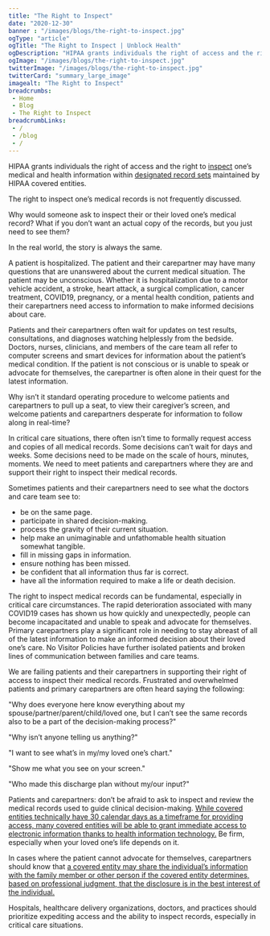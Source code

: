 ```yaml
--- 
title: "The Right to Inspect"
date: "2020-12-30"
banner : "/images/blogs/the-right-to-inspect.jpg"
ogType: "article"
ogTitle: "The Right to Inspect | Unblock Health"
ogDescription: "HIPAA grants individuals the right of access and the right to inspect one’s medical and health information within designated record sets maintained by HIPAA covered entities."
ogImage: "/images/blogs/the-right-to-inspect.jpg"
twitterImage: "/images/blogs/the-right-to-inspect.jpg"
twitterCard: "summary_large_image"
imagealt: "The Right to Inspect"
breadcrumbs:
 - Home
 - Blog
 - The Right to Inspect
breadcrumbLinks:
 - / 
 - /blog
 - / 
---
```


HIPAA grants individuals the right of access and the right to <u>inspect</u> one’s medical and health information within <a href="https://www.hhs.gov/hipaa/for-professionals/faq/2042/what-personal-health-information-do-individuals/index.html" target="_blank">designated record sets</a> maintained by HIPAA covered entities.

The right to inspect one’s medical records is not frequently discussed. 

Why would someone ask to inspect their or their loved one’s medical record? What if you don’t want an actual copy of the records, but you just need to see them?

In the real world, the story is always the same.

A patient is hospitalized. The patient and their carepartner may have many questions that are unanswered about the current medical situation. The patient may be unconscious. Whether it is hospitalization due to a motor vehicle accident, a stroke, heart attack, a surgical complication, cancer treatment, COVID19, pregnancy, or a mental health condition, patients and their carepartners need access to information to make informed decisions about care. 

Patients and their carepartners often wait for updates on test results, consultations, and diagnoses watching helplessly from the bedside. Doctors, nurses, clinicians, and members of the care team all refer to computer screens and smart devices for information about the patient’s medical condition. If the patient is not conscious or is unable to speak or advocate for themselves, the carepartner is often alone in their quest for the latest information. 

Why isn’t it standard operating procedure to welcome patients and carepartners to pull up a seat, to view their caregiver’s screen, and welcome patients and carepartners desperate for information to follow along in real-time?

In critical care situations, there often isn’t time to formally request access and copies of all medical records. Some decisions can’t wait for days and weeks. Some decisions need to be made on the scale of hours, minutes, moments. We need to meet patients and carepartners where they are and support their right to inspect their medical records.

Sometimes patients and their carepartners need to see what the doctors and care team see to:

 - be on the same page.
 - participate in shared decision-making.
 - process the gravity of their current situation.
 - help make an unimaginable and unfathomable health situation somewhat tangible.
 - fill in missing gaps in information.
 - ensure nothing has been missed.
 - be confident that all information thus far is correct.
 - have all the information required to make a life or death decision.

The right to inspect medical records can be fundamental, especially in critical care circumstances. The rapid deterioration associated with many COVID19 cases has shown us how quickly and unexpectedly, people can become incapacitated and unable to speak and advocate for themselves. Primary carepartners play a significant role in needing to stay abreast of all of the latest information to make an informed decision about their loved one’s care. No Visitor Policies have further isolated patients and broken lines of communication between families and care teams. 

We are failing patients and their carepartners in supporting their right of access to inspect their medical records. Frustrated and overwhelmed patients and primary carepartners are often heard saying the following:

"Why does everyone here know everything about my spouse/partner/parent/child/loved one, but I can’t see the same records also to be a part of the decision-making process?"

"Why isn’t anyone telling us anything?"

"I want to see what’s in my/my loved one’s chart."

"Show me what you see on your screen."

"Who made this discharge plan without my/our input?"

Patients and carepartners: don’t be afraid to ask to inspect and review the medical records used to guide clinical decision-making. <a href="https://www.hhs.gov/hipaa/for-professionals/privacy/guidance/access/index.html" target="_blank">While covered entities technically have 30 calendar days as a timeframe for providing access, many covered entities will be able to grant immediate access to electronic information thanks to health information technology.</a> Be firm, especially when your loved one’s life depends on it.

In cases where the patient cannot advocate for themselves, carepartners should know that <a href="https://www.hhs.gov/hipaa/for-professionals/privacy/guidance/access/index.html" target="_blank">a covered entity may share the individual’s information with the family member or other person if the covered entity determines, based on professional judgment, that the disclosure is in the best interest of the individual.</a>

Hospitals, healthcare delivery organizations, doctors, and practices should prioritize expediting access and the ability to inspect records, especially in critical care situations. 



